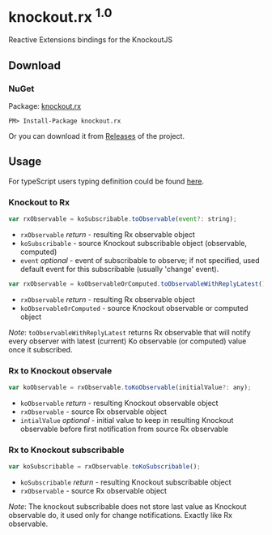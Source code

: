 # knockout.rx <sup>1.0</sup>

Reactive Extensions bindings for the KnockoutJS

## Download

### NuGet

Package: [knockout.rx](https://www.nuget.org/packages/knockout.rx/)
```
PM> Install-Package knockout.rx
```

Or you can download it from [Releases](https://github.com/Igorbek/knockout.rx/releases) of the project.

## Usage

For typeScript users typing definition could be found [here](https://github.com/Igorbek/DefinitelyTyped/tree/knockout.rx/knockout.rx).

### Knockout to Rx

```javascript
var rxObservable = koSubscribable.toObservable(event?: string);
```

- `rxObservable` *return* - resulting Rx observable object
- `koSubscribable` - source Knockout subscribable object (observable, computed)
- `event` *optional* - event of subscribable to observe; if not specified, used default event for this subscribable (usually 'change' event).

```javascript
var rxObservable = koObservableOrComputed.toObservableWithReplyLatest();
```

- `rxObservable` *return* - resulting Rx observable object
- `koObservableOrComputed` - source Knockout observable or computed object

*Note*: `toObservableWithReplyLatest` returns Rx observable that will notify every observer with latest (current) Ko observable (or computed) value once it subscribed.

### Rx to Knockout observale

```javascript
var koObservable = rxObservable.toKoObservable(initialValue?: any);
```

- `koObservable` *return* - resulting Knockout observable object
- `rxObservable` - source Rx observable object
- `intialValue` *optional* - initial value to keep in resulting Knockout observable before first notification from source Rx observable

### Rx to Knockout subscribable

```javascript
var koSubscribable = rxObservable.toKoSubscribable();
```

- `koSubscribable` *return* - resulting Knockout subscribable object
- `rxObservable` - source Rx observable object

*Note*: The knockout subscribable does not store last value as Knockout observable do, it used only for change notifications. Exactly like Rx observable.
